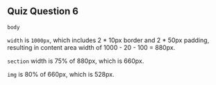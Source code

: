 ## Quiz Question 6

`body`

`width` is `1000px`, which includes 2 * 10px border and 2 * 50px padding, resulting in content area width of 1000 - 20 - 100 = 880px.

`section` width is 75% of 880px, which is 660px.

`img` is 80% of 660px, which is 528px.
